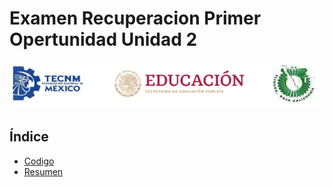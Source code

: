 # Examen Recuperacion Primer Opertunidad Unidad 2
![logos](Img/image_2023-11-01_115017533.png)

## Índice
- [Codigo](Codigo/readme.md)
- [Resumen](Resumen/readme.md)





